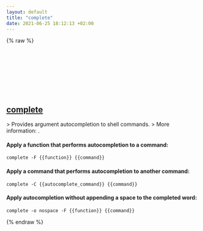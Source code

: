 ```yaml
---
layout: default
title: "complete"
date: 2021-06-25 18:12:13 +02:00
---
```

{% raw %}
<h2 id="complete">
  <a href="/en/common/complete.html">complete</a> <a href="#complete"><svg class="icon">
    <use href="/assets/images/unicode_sprite.svg#link" />
  </svg></a>
</h2>
> Provides argument autocompletion to shell commands.
> More information: <https://www.gnu.org/software/bash/manual/html_node/Programmable-Completion-Builtins.html>.

#### Apply a function that performs autocompletion to a command:
```shell
complete -F {{function}} {{command}}
```
#### Apply a command that performs autocompletion to another command:
```shell
complete -C {{autocomplete_command}} {{command}}
```
#### Apply autocompletion without appending a space to the completed word:
```shell
complete -o nospace -F {{function}} {{command}}
```
{% endraw %}